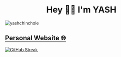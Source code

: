 <h1 align="center">Hey 🤙🏻 I'm YASH</h1>
<p align="left"> <img src="https://komarev.com/ghpvc/?username=yashchinchole&label=Profile%20Views&color=66ff00&style=flat" alt="yashchinchole" /> </p>

<h2 align="left"><a href="https://yashchinchole.vercel.app/" target="blank">Personal Website 🌐</a></h2>

[![GitHub Streak](https://streak-stats.demolab.com?user=yashchinchole&theme=github-dark)](https://git.io/streak-stats)